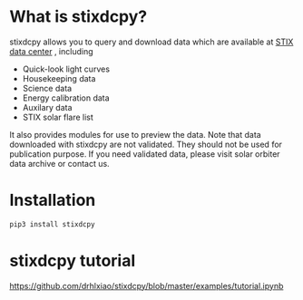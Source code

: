 # What is stixdcpy? 

stixdcpy allows you to query and download data which are available at [STIX data center](https://pub023.cs.technik.fhnw.ch/) , including

- Quick-look light curves
- Housekeeping data
- Science data
- Energy calibration data
- Auxilary data
- STIX solar flare list

It also provides modules for use to preview the data. 
Note that data downloaded with stixdcpy are not validated. They should not be used for publication purpose. 
If you need validated data, please visit solar orbiter data archive or contact us.

# Installation
```sh 
pip3 install stixdcpy


```
# stixdcpy tutorial
https://github.com/drhlxiao/stixdcpy/blob/master/examples/tutorial.ipynb

